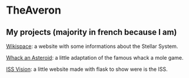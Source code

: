 # TheAveron

## My projects (majority in french because I am)

[Wikispace](https://github.com/TheAveron/Wikispace): a website with some informations about the Stellar System.

[Whack an Asteroid](https://github.com/TheAveron/Whack-an-Asteroid/releases): a little adaptation of the famous whack a mole game.

[ISS Vision](https://github.com/TheAveron/ISS-Vision): a little website made with flask to show were is the ISS.
